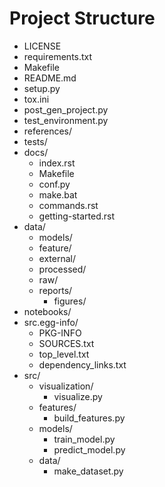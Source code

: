 # Project Structure

  - LICENSE
  - requirements.txt
  - Makefile
  - README.md
  - setup.py
  - tox.ini
  - post_gen_project.py
  - test_environment.py
  - references/
  - tests/
  - docs/
    - index.rst
    - Makefile
    - conf.py
    - make.bat
    - commands.rst
    - getting-started.rst
  - data/
    - models/
    - feature/
    - external/
    - processed/
    - raw/
    - reports/
      - figures/
  - notebooks/
  - src.egg-info/
    - PKG-INFO
    - SOURCES.txt
    - top_level.txt
    - dependency_links.txt
  - src/
    - visualization/
      - visualize.py
    - features/
      - build_features.py
    - models/
      - train_model.py
      - predict_model.py
    - data/
      - make_dataset.py

